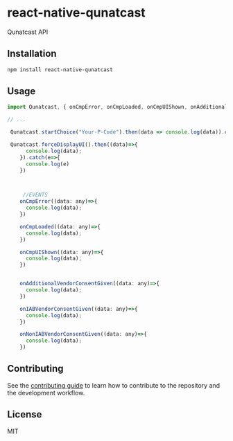 # react-native-qunatcast

Qunatcast API

## Installation

```sh
npm install react-native-qunatcast
```

## Usage

```js
import Qunatcast, { onCmpError, onCmpLoaded, onCmpUIShown, onAdditionalVendorConsentGiven, onIABVendorConsentGiven, onNonIABVendorConsentGiven } from 'react-native-qunatcast';

// ...

 Qunatcast.startChoice("Your-P-Code").then(data => console.log(data)).catch(e=>console.log(e))

 Qunatcast.forceDisplayUI().then((data)=>{
      console.log(data);
    }).catch(e=>{
      console.log(e)
    })



     //EVENTS
    onCmpError((data: any)=>{
      console.log(data);
    })

    onCmpLoaded((data: any)=>{
      console.log(data);
    })

    onCmpUIShown((data: any)=>{
      console.log(data);
    })


    onAdditionalVendorConsentGiven((data: any)=>{
      console.log(data);
    })

    onIABVendorConsentGiven((data: any)=>{
      console.log(data);
    })

    onNonIABVendorConsentGiven((data: any)=>{
      console.log(data);
    })
```

## Contributing

See the [contributing guide](CONTRIBUTING.md) to learn how to contribute to the repository and the development workflow.

## License

MIT
